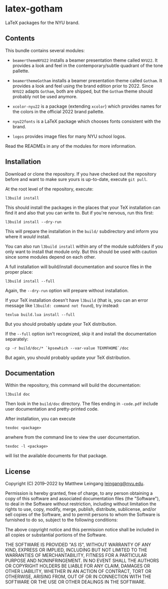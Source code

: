 # latex-gotham

LaTeX packages for the NYU brand.

## Contents

This bundle contains several modules:

* `beamerthemeNYU22` installs a beamer presentation theme called `NYU22`. 
  It provides a look and feel in the contemporary/subtle quadrant of the tone
  pallette.

* `beamerthemeGotham` installs a beamer presentation theme called `Gotham`. It
  provides a look and feel using the brand edition prior to 2022. Since `NYU22`
  adapts `Gotham`, both are shipped, but the `Gotham` theme should probably not
  be used anymore.

* `xcolor-nyu22` is a package (extending `xcolor`) which provides names for the
  colors in the official 2022 brand pallette.

* `nyu22fonts` is a LaTeX package which chooses fonts consistent with the brand.

* `logos` provides image files for many NYU school logos.

Read the READMEs in any of the modules for more information.

## Installation

Download or clone the repository.  If you have checked out the repository before
and want to make sure yours is up-to-date, execute `git pull`.

At the root level of the repository, execute:

    l3build install

This should install the packages in the places that your TeX installation can
find it and also that you can write to.  But if you're nervous, run this first:

    l3build install --dry-run

This will prepare the installation in the `build/` subdirectory and inform you
where it *would* install.

You can also run `l3build install` within any of the module subfolders if you
only want to install that module only. But this should be used with caution
since some modules depend on each other.

A full installation will build/install documentation and source files in the
proper place:

    l3build install --full

Again, the `--dry-run` option will prepare without installation.

If your TeX installation doesn't have `l3build` (that is, you can an error
message like `l3build: command not found`), try instead:

    texlua build.lua install --full

But you should probably update your TeX distribution.

If the `--full` option isn't recognized, skip
it and install the documentation separately:

    cp -r build/doc/* `kpsewhich --var-value TEXMFHOME`/doc 

But again, you should probably update your TeX distribution. 

## Documentation

Within the repository, this command will build the documentation:

    l3build doc

Then look in the `build/doc` directory.  The files ending in `-code.pdf` 
include user documentation and pretty-printed code.

After installation, you can execute 

    texdoc <package>

anwhere from the command line to view the user documentation.

    texdoc -l <package>

will list the available documents for that package.

## License

Copyright (C) 2019–2022 by Matthew Leingang <leingang@nyu.edu>.

Permission is hereby granted, free of charge, to any person obtaining a copy of
this software and associated documentation files (the "Software"), to deal in
the Software without restriction, including without limitation the rights to
use, copy, modify, merge, publish, distribute, sublicense, and/or sell copies of
the Software, and to permit persons to whom the Software is furnished to do so,
subject to the following conditions:

The above copyright notice and this permission notice shall be included in all
copies or substantial portions of the Software.

THE SOFTWARE IS PROVIDED "AS IS", WITHOUT WARRANTY OF ANY KIND, EXPRESS OR
IMPLIED, INCLUDING BUT NOT LIMITED TO THE WARRANTIES OF MERCHANTABILITY, FITNESS
FOR A PARTICULAR PURPOSE AND NONINFRINGEMENT. IN NO EVENT SHALL THE AUTHORS OR
COPYRIGHT HOLDERS BE LIABLE FOR ANY CLAIM, DAMAGES OR OTHER LIABILITY, WHETHER
IN AN ACTION OF CONTRACT, TORT OR OTHERWISE, ARISING FROM, OUT OF OR IN
CONNECTION WITH THE SOFTWARE OR THE USE OR OTHER DEALINGS IN THE SOFTWARE.

